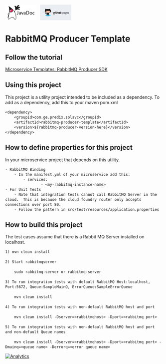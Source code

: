 <a href="http://predixdev.github.io/rabbitmq-producer-template/javadocs/index.html" target="_blank" >
	<img height="50px" width="100px" src="images/javadoc.png" alt="view javadoc"></a>
&nbsp;
<a href="http://predixdev.github.io/rabbitmq-producer-template" target="_blank">
	<img height="50px" width="100px" src="images/pages.jpg" alt="view github pages">
</a>

RabbitMQ Producer Template
=====================
## Follow the tutorial 
[Microservice Templates: RabbitMQ Producer SDK](https://predix.io/resources/tutorials/tutorial-details.html?tutorial_id=1779&tag=1609&journey=RabbitMQ&resources=1552,1779,1554) 


## Using this project
This project is a utility project intended to be included as a dependency.  To add as a dependency, add this to your maven pom.xml

	<dependency>
		<groupId>com.ge.predix.solsvc</groupId>
		<artifactId>rabbitmq-producer-template</artifactId>
		<version>${rabbitmq-producer-version-here}</version>
	</dependency>

## How to define properties for this project

In your microservice project that depends on this utility.

	- RabbitMQ Binding
		- In the manifest.yml of your microservice add this:
			- services:
      				- <my-rabbitmq-instance-name> 
	- For Unit Tests
		- Note that integration tests cannot call RabbitMQ Server in the cloud.  This is because the cloud foundry router only accepts connections over port 80.
		- Follow the pattern in src/test/resources/application.properties


## How to build this project
The test cases assume that there is a Rabbit MQ Server installed on localhost.

	1) mvn clean install

	2) Start rabbitmqserver

	    sudo rabbitmq-server or rabbitmq-server

	3) To run integration tests with default RabbitMQ Host:localhost, Port:5672, Queue:SampleMainQ, ErrorQueue:SampleErrorQueue

		mvn clean install

	4) To run integration tests with non-default RabbitMQ host and port

		mvn clean install -Dserver=<rabbitmqhost> -Dport=<rabbitmq port>

	5) To run integration tests with non-default RabbitMQ host and port and non-default Queue names 

		mvn clean install -Dserver=<rabbitmqhost> -Dport=<rabbitmq port> -Dmainq=<queue name> -Derrorq=<error queue name>

[![Analytics](https://ga-beacon.appspot.com/UA-82773213-1/rabbitmq-producer-template/readme?pixel)](https://github.com/PredixDev)
